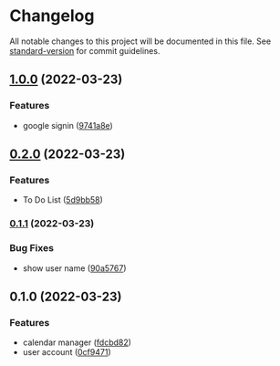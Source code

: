 # Changelog

All notable changes to this project will be documented in this file. See [standard-version](https://github.com/conventional-changelog/standard-version) for commit guidelines.

## [1.0.0](https://github.com/davidlefrancq/exemple-app/compare/v0.2.0...v1.0.0) (2022-03-23)


### Features

* google signin ([9741a8e](https://github.com/davidlefrancq/exemple-app/commit/9741a8e007c3fc41fa928c8680dbe3cf996c5fab))

## [0.2.0](https://github.com/davidlefrancq/exemple-app/compare/v0.1.1...v0.2.0) (2022-03-23)


### Features

* To Do List ([5d9bb58](https://github.com/davidlefrancq/exemple-app/commit/5d9bb5855c6e06ef5d5dc9c73e95c978415e402b))

### [0.1.1](https://github.com/davidlefrancq/exemple-app/compare/v0.1.0...v0.1.1) (2022-03-23)


### Bug Fixes

* show user name ([90a5767](https://github.com/davidlefrancq/exemple-app/commit/90a5767dbbf2d6185e49884324f249783cdc40ad))

## 0.1.0 (2022-03-23)


### Features

* calendar manager ([fdcbd82](https://github.com/davidlefrancq/exemple-app/commit/fdcbd82fde978305e0b6986ee29c0f16340a44a4))
* user account ([0cf9471](https://github.com/davidlefrancq/exemple-app/commit/0cf94713ffe971a7f1375f5e27700e784a3b23d1))
